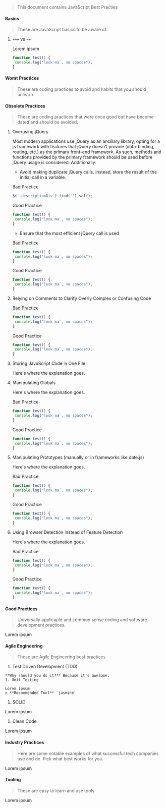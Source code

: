 
> This document contains JavaScript Best Practies

#### Basics
> These are JavaScript basics to be aware of.

  1. `===` vs `==`
  
      Lorem ipsum
      ```javascript
      function test() {
       console.log("look ma`, no spaces");
      }
      ```
      
#### Worst Practices
> These are coding practices to avoid and habits that you should unlearn.

#### Obsolete Practices
> These are coding practices that were once good but have become dated and should be avoided.

  1. Overusing jQuery
      
      Most modern applications use jQuery as an ancillary library, opting for a js framework with features that jQuery doesn't provide (data-binding, routing, etc.) as the primary front-end framework. As such, methods and functions provided by the primary framework should be used before jQuery usage is considered.  Additionally:
      -  Avoid making duplicate jQuery calls.  Instead, store the result of the initial call in a variable. 
      
      
      Bad Practice
      ```javascript
      $('.descriptionDiv').find('').val();
      ```
     
      
     Good Practice
      ```javascript
      function test() {
       console.log("look ma`, no spaces");
      }
      ```
      
      -  Ensure that the most efficient jQuery call is used
      
      
      
      Bad Practice
      ```javascript
      function test() {
       console.log("look ma`, no spaces");
      }
      ```
     
      
     Good Practice
      ```javascript
      function test() {
       console.log("look ma`, no spaces");
      }
      ```
  2. Relying on Comments to Clarify Overly Complex or Confusing Code
      
      
      
      
      Bad Practice
      ```javascript
      function test() {
       console.log("look ma`, no spaces");
      }
      ```
     
      
     Good Practice
      ```javascript
      function test() {
       console.log("look ma`, no spaces");
      }
      ```
  3. Storing JavaScript Code in One File
      
      Here's where the explanation goes.
     
  4. Manipulating Globals
      
      Here's where the explanation goes.
      
      
      Bad Practice
      ```javascript
      function test() {
       console.log("look ma`, no spaces");
      }
      ```
     
      
     Good Practice
      ```javascript
      function test() {
       console.log("look ma`, no spaces");
      }
      ```
  5. Manipulating Prototypes (manually or in frameworks like date.js)
      
      Here's where the explanation goes.
      
      
      Bad Practice
      ```javascript
      function test() {
       console.log("look ma`, no spaces");
      }
      ```
     
      
     Good Practice
      ```javascript
      function test() {
       console.log("look ma`, no spaces");
      }
      ```
  6. Using Browser Detection Instead of Feature Detection
      
      Here's where the explanation goes.
      
      
      Bad Practice
      ```javascript
      function test() {
       console.log("look ma`, no spaces");
      }
      ```
     
      
     Good Practice
      ```javascript
      function test() {
       console.log("look ma`, no spaces");
      }
      ```

#### Good Practices
> Universally applicaple and common sense coding and software development practices.

Lorem ipsum

#### Agile Engineering 
> These are Agile Engineering best practices

  1. Test Driven Development (TDD)
    
    **Why should you do it?** Because it's awesome.
    1. Unit Testing
    
    Lorem ipsum
    > **Recommended Tool** `jasmine`
  1. SOLID
  
  Lorem ipsum
  1. Clean Code
  
  Lorem ipsum
  
#### Industry Practices
> Here are some notable examples of what successful tech companies use and do. Pick what best works for you.

Lorem ipsum 

#### Tooling
> These are easy to learn and use tools.

Lorem ipsum
